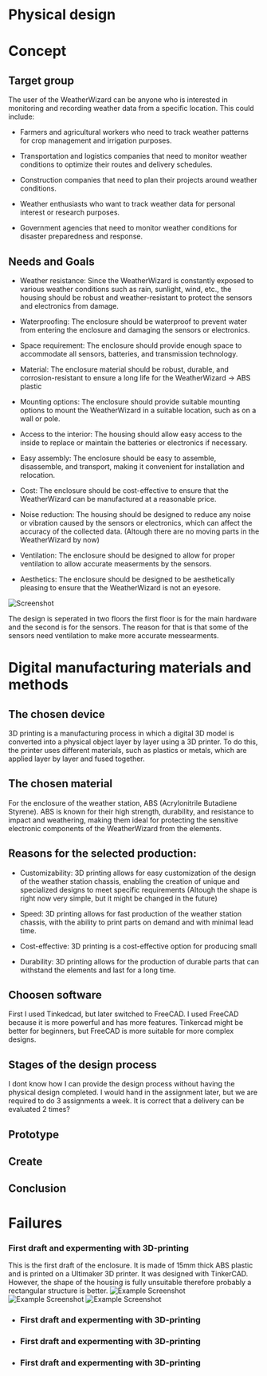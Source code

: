 # Physical design

# Concept 

## Target group

The user of the WeatherWizard can be anyone who is interested in monitoring and recording weather data from a specific location. This could include:

- Farmers and agricultural workers who need to track weather patterns for crop management and irrigation purposes.

- Transportation and logistics companies that need to monitor weather conditions to optimize their routes and delivery schedules.

- Construction companies that need to plan their projects around weather conditions.

- Weather enthusiasts who want to track weather data for personal interest or research purposes.

- Government agencies that need to monitor weather conditions for disaster preparedness and response.

## Needs and Goals

- Weather resistance: Since the WeatherWizard is constantly exposed to various weather conditions such as rain, sunlight, wind, etc., the housing should be robust and weather-resistant to protect the sensors and electronics from damage.

- Waterproofing: The enclosure should be waterproof to prevent water from entering the enclosure and damaging the sensors or electronics.

- Space requirement: The enclosure should provide enough space to accommodate all sensors, batteries, and transmission technology.

- Material: The enclosure material should be robust, durable, and corrosion-resistant to ensure a long life for the WeatherWizard -> ABS plastic

- Mounting options: The enclosure should provide suitable mounting options to mount the WeatherWizard in a suitable location, such as on a wall or pole.

- Access to the interior: The housing should allow easy access to the inside to replace or maintain the batteries or electronics if necessary.

- Easy assembly: The enclosure should be easy to assemble, disassemble, and transport, making it convenient for installation and relocation.

- Cost: The enclosure should be cost-effective to ensure that the WeatherWizard can be manufactured at a reasonable price.

- Noise reduction: The housing should be designed to reduce any noise or vibration caused by the sensors or electronics, which can affect the accuracy of the collected data. (Altough there are no moving parts in the WeatherWizard by now)

- Ventilation: The enclosure should be designed to allow for proper ventilation to allow accurate measerments by the sensors.

- Aesthetics: The enclosure should be designed to be aesthetically pleasing to ensure that the WeatherWizard is not an eyesore.

![Screenshot](docs/../images/drawing.png)

The design is seperated in two floors the first floor is for the main hardware and the second is for the sensors. The reason for that is that some of the sensors need ventilation to make more accurate messearments.


# Digital manufacturing materials and methods

## The chosen device

3D printing is a manufacturing process in which a digital 3D model is converted into a physical object layer by layer using a 3D printer. To do this, the printer uses different materials, such as plastics or metals, which are applied layer by layer and fused together. 

## The chosen material

For the enclosure of the weather station, ABS (Acrylonitrile Butadiene Styrene).  ABS is known for their high strength, durability, and resistance to impact and weathering, making them ideal for protecting the sensitive electronic components of the WeatherWizard from the elements.

## Reasons for the selected production:

- Customizability: 3D printing allows for easy customization of the design of the weather station chassis, enabling the creation of unique and specialized designs to meet specific requirements (Altough the shape is right now very simple, but it might be changed in the future)

- Speed: 3D printing allows for fast production of the weather station chassis, with the ability to print parts on demand and with minimal lead time.

- Cost-effective: 3D printing is a cost-effective option for producing small

- Durability: 3D printing allows for the production of durable parts that can withstand the elements and last for a long time.


## Choosen software

First I used Tinkedcad, but later switched to FreeCAD. I used FreeCAD because it is more powerful and has more features. Tinkercad might be better for beginners, but FreeCAD is more suitable for more complex designs.

## Stages of the design process

I dont know how I can provide the design process without having the physical design completed.
I would hand in the assignment later, but we are required to do 3 assignments a week. It is correct that a delivery can be evaluated 2 times?




## Prototype

## Create

## Conclusion

# Failures

### First draft and expermenting with 3D-printing

This is the first draft of the enclosure. It is made of 15mm thick ABS plastic and is printed on a Ultimaker 3D printer. It was designed with TinkerCAD. However, the shape of the housing is fully unsuitable therefore probably a rectangular structure is better.
![Example Screenshot](docs/../images/expirement.png)
![Example Screenshot](docs/../images/draft1.jpeg)
![Example Screenshot](docs/../images/draft2.jpeg)




- ### First draft and expermenting with 3D-printing


- ### First draft and expermenting with 3D-printing


- ### First draft and expermenting with 3D-printing
